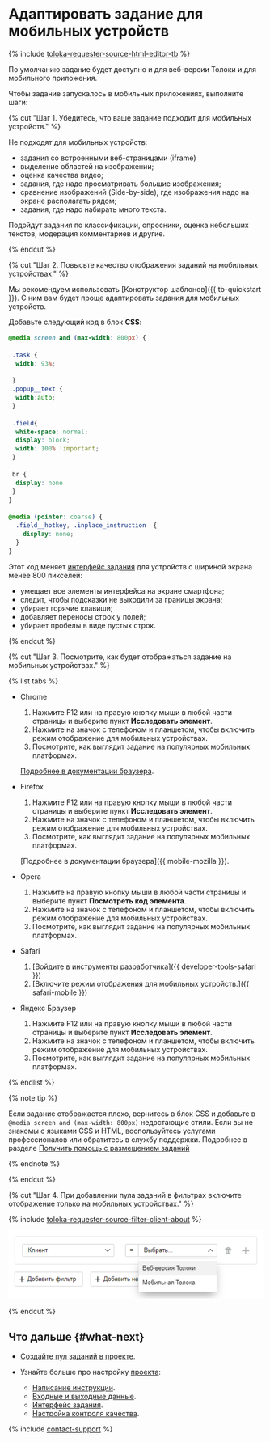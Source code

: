 # Адаптировать задание для мобильных устройств

{% include [toloka-requester-source-html-editor-tb](../_includes/toloka-requester-source/id-toloka-requester-source/html-editor-tb.md) %}

По умолчанию задание будет доступно и для веб-версии Толоки и для мобильного приложения.

Чтобы задание запускалось в мобильных приложениях, выполните шаги:

{% cut "Шаг 1. Убедитесь, что ваше задание подходит для мобильных устройств." %}

Не подходят для мобильных устройств:

- задания со встроенными веб-страницами (iframe)
- выделение областей на изображении;
- оценка качества видео;
- задания, где надо просматривать большие изображения;
- сравнение изображений (Side-by-side), где изображения надо на экране располагать рядом;
- задания, где надо набирать много текста.

Подойдут задания по классификации, опросники, оценка небольших текстов, модерация комментариев и другие.

{% endcut %}

{% cut "Шаг 2. Повысьте качество отображения заданий на мобильных устройствах." %}

Мы рекомендуем использовать [Конструктор шаблонов]({{ tb-quickstart }}). С ним вам будет проще адаптировать задания для мобильных устройств.

Добавьте следующий код в блок **CSS**:

```css
@media screen and (max-width: 800px) {

 .task {
  width: 93%;

 }
 .popup__text {
  width:auto;
 }

 .field{
  white-space: normal;
  display: block;
  width: 100% !important;
 }

 br {
  display: none
 }
}

@media (pointer: coarse) {
  .field__hotkey, .inplace_instruction  {
    display: none;
  }
}
```

Этот код меняет [интерфейс задания](../../glossary.md#task-interface) для устройств с шириной экрана менее 800 пикселей:

- умещает все элементы интерфейса на экране смартфона;
- следит, чтобы подсказки не выходили за границы экрана;
- убирает горячие клавиши;
- добавляет переносы строк у полей;
- убирает пробелы в виде пустых строк.

{% endcut %}

{% cut "Шаг 3. Посмотрите, как будет отображаться задание на мобильных устройствах." %}

{% list tabs %}

- Chrome

  1. Нажмите F12 или на правую кнопку мыши в любой части страницы и выберите пункт **Исследовать элемент**.
  1. Нажмите на значок с телефоном и планшетом, чтобы включить режим отображение для мобильных устройствах.
  1. Посмотрите, как выглядит задание на популярных мобильных платформах.

  [Подробнее в документации браузера](https://developers.google.com/web/tools/chrome-devtools/device-mode).

- Firefox

  1. Нажмите F12 или на правую кнопку мыши в любой части страницы и выберите пункт **Исследовать элемент**.
  1. Нажмите на значок с телефоном и планшетом, чтобы включить режим отображение для мобильных устройствах.
  1. Посмотрите, как выглядит задание на популярных мобильных платформах.

  [Подробнее в документации браузера]({{ mobile-mozilla }}).

- Opera

  1. Нажмите на правую кнопку мыши в любой части страницы и выберите пункт **Посмотреть код элемента**.
  1. Нажмите на значок с телефоном и планшетом, чтобы включить режим отображение для мобильных устройствах.
  1. Посмотрите, как выглядит задание на популярных мобильных платформах.

- Safari

  1. [Войдите в инструменты разработчика]({{ developer-tools-safari }})
  1. [Включите режим отображения для мобильных устройств.]({{ safari-mobile }})

- Яндекс Браузер

  1. Нажмите F12 или на правую кнопку мыши в любой части страницы и выберите пункт **Исследовать элемент**.
  1. Нажмите на значок с телефоном и планшетом, чтобы включить режим отображение для мобильных устройствах.
  1. Посмотрите, как выглядит задание на популярных мобильных платформах.

{% endlist %}

{% note tip %}

Если задание отображается плохо, вернитесь в блок CSS и добавьте в `@media screen and (max-width: 800px)` недостающие стили. Если вы не знакомы с языками CSS и HTML, воспользуйтесь услугами профессионалов или обратитесь в службу поддержки. Подробнее в разделе [Получить помощь с размещением заданий](get-help.md)

{% endnote %}

{% endcut %}

{% cut "Шаг 4. При добавлении пула заданий в фильтрах включите отображение только на мобильных устройствах." %}

{% include [toloka-requester-source-filter-client-about](../_includes/toloka-requester-source/id-toloka-requester-source/filter-client-about.md) %}

![](../_images/interface-configuration/filters_web+apps.png)

{% endcut %}

## Что дальше {#what-next}

- [Создайте пул заданий в проекте](pool-main.md).
- Узнайте больше про настройку [проекта](../../glossary.md#project):

    - [Написание инструкции](instruction.md).
    - [Входные и выходные данные](incoming.md).
    - [Интерфейс задания](spec.md).
    - [Настройка контроля качества](project-qa.md).

{% include [contact-support](../_includes/contact-support-help.md) %}